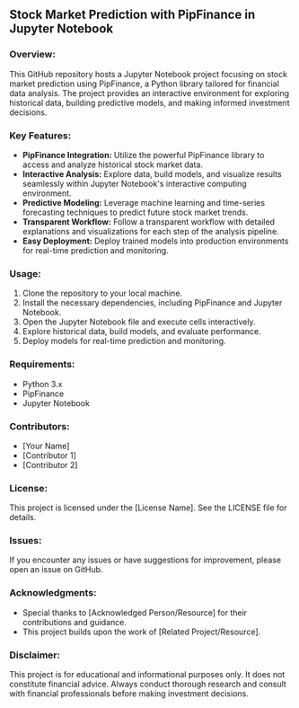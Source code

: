 ## Stock Market Prediction with PipFinance in Jupyter Notebook

### Overview:
This GitHub repository hosts a Jupyter Notebook project focusing on stock market prediction using PipFinance, a Python library tailored for financial data analysis. The project provides an interactive environment for exploring historical data, building predictive models, and making informed investment decisions.

### Key Features:
- **PipFinance Integration:** Utilize the powerful PipFinance library to access and analyze historical stock market data.
- **Interactive Analysis:** Explore data, build models, and visualize results seamlessly within Jupyter Notebook's interactive computing environment.
- **Predictive Modeling:** Leverage machine learning and time-series forecasting techniques to predict future stock market trends.
- **Transparent Workflow:** Follow a transparent workflow with detailed explanations and visualizations for each step of the analysis pipeline.
- **Easy Deployment:** Deploy trained models into production environments for real-time prediction and monitoring.

### Usage:
1. Clone the repository to your local machine.
2. Install the necessary dependencies, including PipFinance and Jupyter Notebook.
3. Open the Jupyter Notebook file and execute cells interactively.
4. Explore historical data, build models, and evaluate performance.
5. Deploy models for real-time prediction and monitoring.

### Requirements:
- Python 3.x
- PipFinance
- Jupyter Notebook

### Contributors:
- [Your Name]
- [Contributor 1]
- [Contributor 2]

### License:
This project is licensed under the [License Name]. See the LICENSE file for details.

### Issues:
If you encounter any issues or have suggestions for improvement, please open an issue on GitHub.

### Acknowledgments:
- Special thanks to [Acknowledged Person/Resource] for their contributions and guidance.
- This project builds upon the work of [Related Project/Resource].

### Disclaimer:
This project is for educational and informational purposes only. It does not constitute financial advice. Always conduct thorough research and consult with financial professionals before making investment decisions.

